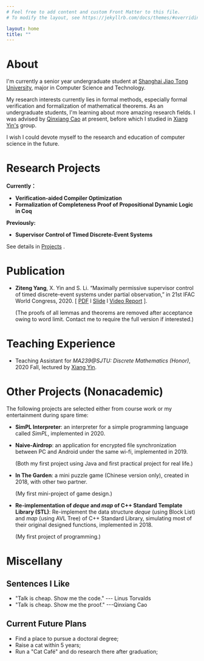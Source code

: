 ```yaml
---
# Feel free to add content and custom Front Matter to this file.
# To modify the layout, see https://jekyllrb.com/docs/themes/#overriding-theme-defaults

layout: home
title: ""
---
```


# **About**

I'm currently a senior year undergraduate student at [Shanghai Jiao Tong University](https://www.sjtu.edu.cn/), major in Computer Science and Technology. 

My research interests currently lies in formal methods, especially formal verification  and formalization of mathematical theorems. As an undergraduate students, I'm learning about more amazing research fields. I was advised by [Qinxiang Cao](http://jhc.sjtu.edu.cn/people/members/qinxiang-cao.html) at present, before which I studied in [Xiang Yin's](http://xiangyin.sjtu.edu.cn/) group.

I wish I could devote myself to the research and education of computer science in the future.



# **Research Projects**

**Currently：**

- **Verification-aided Compiler Optimization**
- **Formalization of Completeness Proof of Propositional Dynamic Logic in Coq**



**Previously:**

- **Supervisor Control of Timed Discrete-Event Systems**



See details in [Projects](/project/) .



# **Publication**

- **Ziteng Yang**, X. Yin and S. Li. “Maximally permissive supervisor control of timed discrete-event systems under partial observation,” in 21st IFAC World Congress, 2020.  [ [PDF](./papers/IFAC2020/IFAC2020-Final.pdf)  l  [Slide](./papers/IFAC2020/IFAC2020-Slides.pdf) l  [Video Report](./papers/IFAC2020/IFAC2020-Video.zip) ]. 

  (The proofs of all lemmas and theorems are removed after acceptance owing to word limit. Contact me to require the full version if interested.)



# **Teaching Experience**

- Teaching Assistant for  *MA239@SJTU: Discrete Mathematics (Honor)*, 2020 Fall, lectured by [Xiang Yin](http://xiangyin.sjtu.edu.cn/).







# **Other Projects** (Nonacademic)

The following projects are selected either from course work or my entertainment during spare time:

- **SimPL Interpreter**: an interpreter for a simple programming language called *SimPL*, implemented in 2020.

- **Naive-Airdrop**: an application for encrypted file synchronization between PC and Android under the same wi-fi, implemented in 2019.  

  (Both my first project using Java and first practical project for real life.)

- **In The Garden**: a mini puzzle game (Chinese version only), created in 2018, with other two partner. 

  (My first mini-project of game design.)

- **Re-implementation of *deque* and *map* of  C++ Standard Template Library (STL)**: Re-implement the data structure *deque* (using Block List) and *map* (using AVL Tree) of C++ Standard Library, simulating most of their original designed functions, implemented in 2018. 

  (My first project of programming.)





# **Miscellany**

## Sentences I Like

- "Talk is cheap. Show me the code." --- Linus Torvalds
- "Talk is cheap. Show me the proof." ---Qinxiang Cao



## Current Future Plans

- Find a place to pursue a doctoral degree;
- Raise a cat within 5 years;
- Run a "Cat Café"  and do research there after graduation;